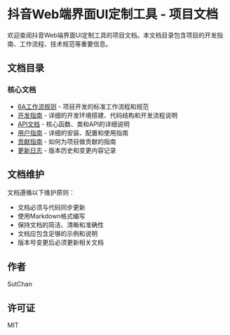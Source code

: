 # 抖音Web端界面UI定制工具 - 项目文档

欢迎查阅抖音Web端界面UI定制工具的项目文档。本文档目录包含项目的开发指南、工作流程、技术规范等重要信息。

## 文档目录

### 核心文档
- [6A工作流规则](6a_workflow_rules.md) - 项目开发的标准工作流程和规范
- [开发指南](development_guide.md) - 详细的开发环境搭建、代码结构和开发流程说明
- [API文档](api_documentation.md) - 核心函数、类和API的详细说明
- [用户指南](user_guide.md) - 详细的安装、配置和使用指南
- [贡献指南](contributing_guide.md) - 如何为项目做贡献的指南
- [更新日志](CHANGELOG.md) - 版本历史和变更内容记录

## 文档维护

文档遵循以下维护原则：

- 文档必须与代码同步更新
- 使用Markdown格式编写
- 保持文档的简洁、清晰和准确性
- 文档应包含足够的示例和说明
- 版本号变更后必须更新相关文档

## 作者

SutChan

## 许可证

MIT